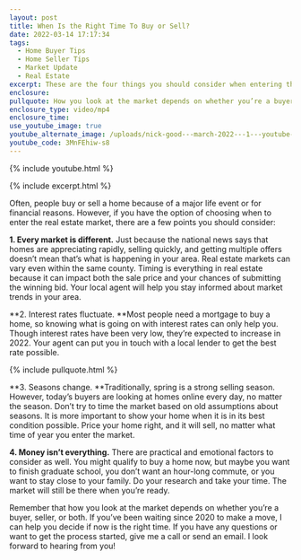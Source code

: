 ```yaml
---
layout: post
title: When Is the Right Time To Buy or Sell?
date: 2022-03-14 17:17:34
tags:
  - Home Buyer Tips
  - Home Seller Tips
  - Market Update
  - Real Estate
excerpt: These are the four things you should consider when entering the market.
enclosure:
pullquote: How you look at the market depends on whether you’re a buyer, seller, or both.
enclosure_type: video/mp4
enclosure_time:
use_youtube_image: true
youtube_alternate_image: /uploads/nick-good---march-2022---1---youtube-1.jpg
youtube_code: 3MnFEhiw-s8
---
```

{% include youtube.html %}

{% include excerpt.html %}

Often, people buy or sell a home because of a major life event or for financial reasons. However, if you have the option of choosing when to enter the real estate market, there are a few points you should consider:

**1\. Every market is different.**&nbsp;Just because the national news says that homes are appreciating rapidly, selling quickly, and getting multiple offers doesn’t mean that’s what is happening in your area. Real estate markets can vary even within the same county. Timing is everything in real estate because it can impact both the sale price and your chances of submitting the winning bid. Your local agent will help you stay informed about market trends in your area.

**2\. Interest rates fluctuate.&nbsp;**Most people need a mortgage to buy a home, so knowing what is going on with interest rates can only help you. Though interest rates have been very low, they’re expected to increase in 2022. Your agent can put you in touch with a local lender to get the best rate possible.

{% include pullquote.html %}

**3\. Seasons change.&nbsp;**Traditionally, spring is a strong selling season. However, today’s buyers are looking at homes online every day, no matter the season. Don’t try to time the market based on old assumptions about seasons. It is more important to show your home when it is in its best condition possible. Price your home right, and it will sell, no matter what time of year you enter the market.

**4\. Money isn’t everything.**&nbsp;There are practical and emotional factors to consider as well. You might qualify to buy a home now, but maybe you want to finish graduate school, you don’t want an hour-long commute, or you want to stay close to your family. Do your research and take your time. The market will still be there when you’re ready.&nbsp;

Remember that how you look at the market depends on whether you’re a buyer, seller, or both. If you’ve been waiting since 2020 to make a move, I can help you decide if now is the right time. If you have any questions or want to get the process started, give me a call or send an email. I look forward to hearing from you\!

